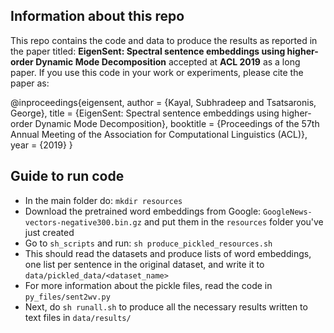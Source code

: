 ## Information about this repo

This repo contains the code and data to produce the results as reported in the paper titled: **EigenSent: Spectral sentence embeddings using higher-order Dynamic Mode Decomposition** accepted at **ACL 2019** as a long paper.
If you use this code in your work or experiments, please cite the paper as:

@inproceedings{eigensent,
 author = {Kayal, Subhradeep and Tsatsaronis, George},
 title = {EigenSent: Spectral sentence embeddings using higher-order Dynamic Mode Decomposition},
 booktitle = {Proceedings of the 57th Annual Meeting of the Association for Computational Linguistics (ACL)},
 year = {2019}
}

## Guide to run code

- In the main folder do: ```mkdir resources```
- Download the pretrained word embeddings from Google: ```GoogleNews-vectors-negative300.bin.gz``` and put them in the ```resources``` folder you've just created
- Go to ```sh_scripts``` and run: ```sh produce_pickled_resources.sh```
- This should read the datasets and produce lists of word embeddings, one list per sentence in the original dataset, and write it to ```data/pickled_data/<dataset_name>```
- For more information about the pickle files, read the code in ```py_files/sent2wv.py```
- Next, do ```sh runall.sh``` to produce all the necessary results written to text files in ```data/results/```
